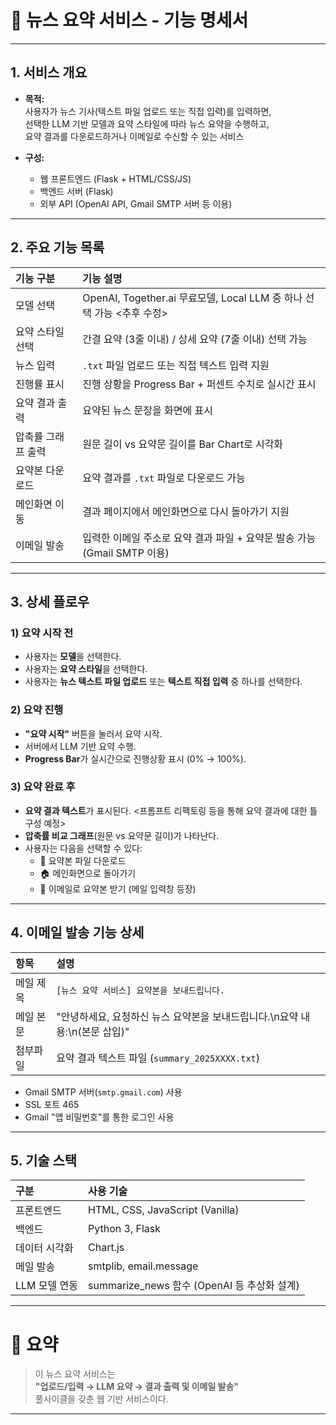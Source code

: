 # 📰 뉴스 요약 서비스 - 기능 명세서

---

## 1. 서비스 개요

- **목적:**  
  사용자가 뉴스 기사(텍스트 파일 업로드 또는 직접 입력)를 입력하면,  
  선택한 LLM 기반 모델과 요약 스타일에 따라 뉴스 요약을 수행하고,  
  요약 결과를 다운로드하거나 이메일로 수신할 수 있는 서비스

- **구성:**  
  - 웹 프론트엔드 (Flask + HTML/CSS/JS)
  - 백엔드 서버 (Flask)
  - 외부 API (OpenAI API, Gmail SMTP 서버 등 이용)

---

## 2. 주요 기능 목록

| 기능 구분 | 기능 설명 |
|:---|:---|
| 모델 선택 | OpenAI, Together.ai 무료모델, Local LLM 중 하나 선택 가능 <추후 수정> |
| 요약 스타일 선택 | 간결 요약 (3줄 이내) / 상세 요약 (7줄 이내) 선택 가능 |
| 뉴스 입력 | `.txt` 파일 업로드 또는 직접 텍스트 입력 지원 |
| 진행률 표시 | 진행 상황을 Progress Bar + 퍼센트 수치로 실시간 표시 |
| 요약 결과 출력 | 요약된 뉴스 문장을 화면에 표시 |
| 압축률 그래프 출력 | 원문 길이 vs 요약문 길이를 Bar Chart로 시각화 |
| 요약본 다운로드 | 요약 결과를 `.txt` 파일로 다운로드 가능 |
| 메인화면 이동 | 결과 페이지에서 메인화면으로 다시 돌아가기 지원 |
| 이메일 발송 | 입력한 이메일 주소로 요약 결과 파일 + 요약문 발송 가능 (Gmail SMTP 이용) |

---

## 3. 상세 플로우

### 1) 요약 시작 전

- 사용자는 **모델**을 선택한다.
- 사용자는 **요약 스타일**을 선택한다.
- 사용자는 **뉴스 텍스트 파일 업로드** 또는 **텍스트 직접 입력** 중 하나를 선택한다.

### 2) 요약 진행

- **"요약 시작"** 버튼을 눌러서 요약 시작.
- 서버에서 LLM 기반 요약 수행.
- **Progress Bar**가 실시간으로 진행상황 표시 (0% → 100%).

### 3) 요약 완료 후

- **요약 결과 텍스트**가 표시된다. <프롬프트 리팩토링 등을 통해 요약 결과에 대한 틀 구성 예정>
- **압축률 비교 그래프**(원문 vs 요약문 길이)가 나타난다.
- 사용자는 다음을 선택할 수 있다:
  - 📄 요약본 파일 다운로드
  - 🏠 메인화면으로 돌아가기
  - 📧 이메일로 요약본 받기 (메일 입력창 등장)

---

## 4. 이메일 발송 기능 상세

| 항목 | 설명 |
|:---|:---|
| 메일 제목 | `[뉴스 요약 서비스] 요약본을 보내드립니다.` |
| 메일 본문 | "안녕하세요, 요청하신 뉴스 요약본을 보내드립니다.\n요약 내용:\n(본문 삽입)" |
| 첨부파일 | 요약 결과 텍스트 파일 (`summary_2025XXXX.txt`) |

- Gmail SMTP 서버(`smtp.gmail.com`) 사용
- SSL 포트 465
- Gmail "앱 비밀번호"를 통한 로그인 사용

---

## 5. 기술 스택

| 구분 | 사용 기술 |
|:---|:---|
| 프론트엔드 | HTML, CSS, JavaScript (Vanilla) |
| 백엔드 | Python 3, Flask |
| 데이터 시각화 | Chart.js |
| 메일 발송 | smtplib, email.message |
| LLM 모델 연동 | summarize_news 함수 (OpenAI 등 추상화 설계)

---

# 🎯 요약

> 이 뉴스 요약 서비스는  
> **"업로드/입력 → LLM 요약 → 결과 출력 및 이메일 발송"**  
> 풀사이클을 갖춘 웹 기반 서비스이다. 

---
